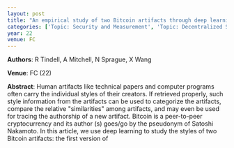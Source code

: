 ```yaml
---
layout: post
title: "An empirical study of two Bitcoin artifacts through deep learning"
categories: ['Topic: Security and Measurement', 'Topic: Decentralized Systems', '22', 'Venue: FC']
year: 22
venue: FC
---
```

**Authors**: R Tindell, A Mitchell, N Sprague, X Wang

**Venue**: FC (22)

**Abstract**: Human artifacts like technical papers and computer programs often carry the individual styles of their creators. If retrieved properly, such style information from the artifacts can be used to categorize the artifacts, compare the relative "similarities" among artifacts, and may even be used for tracing the authorship of a new artifact. Bitcoin is a peer-to-peer cryptocurrency and its author (s) goes/go by the pseudonym of Satoshi Nakamoto. In this article, we use deep learning to study the styles of two Bitcoin artifacts: the first version of
